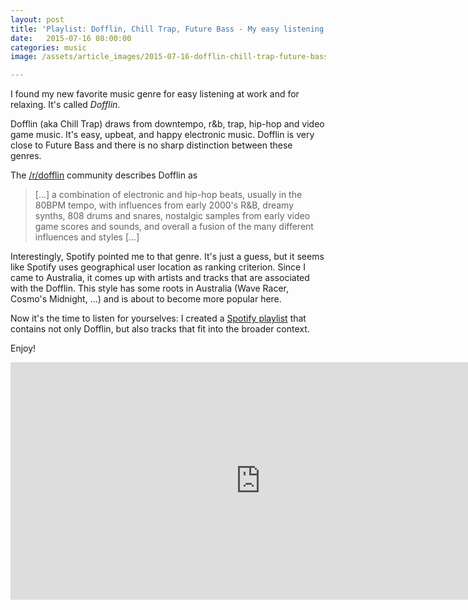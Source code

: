 ```yaml
---
layout: post
title: 'Playlist: Dofflin, Chill Trap, Future Bass - My easy listening for 2015'
date:   2015-07-16 08:00:00
categories: music
image: /assets/article_images/2015-07-16-dofflin-chill-trap-future-bass-playlist/dofflin.jpg

---
```


I found my new favorite music genre for easy listening at work and for relaxing. It's called *Dofflin*.

Dofflin (aka Chill Trap) draws from downtempo, r&b, trap, hip-hop and video game music. It's easy, upbeat, and happy electronic music. Dofflin is very close to Future Bass and there is no sharp distinction between these genres.

<!--more-->

The [/r/dofflin](https://reddit.com/r/dofflin) community describes Dofflin as

> [...] a combination of electronic and hip-hop beats, usually in the 80BPM tempo, with influences from early 2000's R&B, dreamy synths, 808 drums and snares, nostalgic samples from early video game scores and sounds, and overall a fusion of the many different influences and styles [...]


Interestingly, Spotify pointed me to that genre. It's just a guess, but it seems like Spotify uses geographical user location as ranking criterion. Since I came to Australia, it comes up with artists and tracks that are associated with the Dofflin. This style has some roots in Australia (Wave Racer, Cosmo's Midnight, ...) and is about to become more popular here.

Now it's the time to listen for yourselves: I created a [Spotify playlist](https://open.spotify.com/user/weggerockt/playlist/78MxWdQwXdckMIKS5ijsQl) that contains not only Dofflin, but also tracks that fit into the broader context.

Enjoy!


<iframe src="https://embed.spotify.com/?uri=spotify%3Auser%3Aweggerockt%3Aplaylist%3A78MxWdQwXdckMIKS5ijsQl" width="800" height="380" frameborder="0" allowtransparency="true">
</iframe>